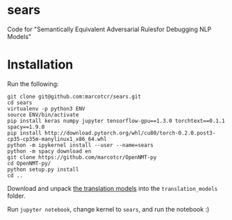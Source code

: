# sears
Code for "Semantically Equivalent Adversarial Rulesfor Debugging NLP Models"

# Installation
Run the following:
```
git clone git@github.com:marcotcr/sears.git
cd sears
virtualenv -p python3 ENV
source ENV/bin/activate
pip install keras numpy jupyter tensorflow-gpu==1.3.0 torchtext==0.1.1 spacy==1.9.0
pip install http://download.pytorch.org/whl/cu80/torch-0.2.0.post3-cp35-cp35m-manylinux1_x86_64.whl
python -m ipykernel install --user --name=sears
python -m spacy download en
git clone https://github.com/marcotcr/OpenNMT-py
cd OpenNMT-py/
python setup.py install
cd ..
```

Download and unpack [the translation models](https://drive.google.com/open?id=1b2upZvq5kM0lN0T7YaAY30xRdbamuk9y) into the `translation_models` folder.

Run `jupyter notebook`, change kernel to `sears`, and run the notebook :)
